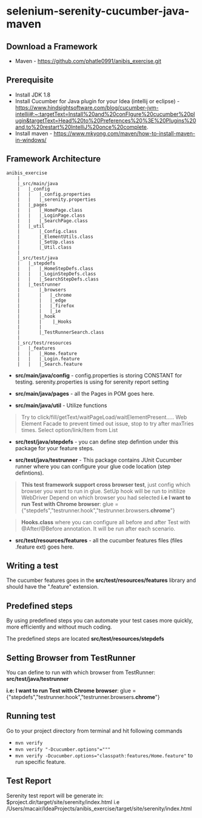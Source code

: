 selenium-serenity-cucumber-java-maven
=================
Download a Framework
--------------
* Maven - https://github.com/phatle0991/anibis_exercise.git

Prerequisite
--------------
- Install JDK 1.8
- Install Cucumber for Java plugin for your Idea (intellij or eclipse) - https://www.hindsightsoftware.com/blog/cucumber-jvm-intellij#:~:targetText=Install%20and%20conFIgure%20cucumber%20plugin&targetText=Head%20to%20Preferences%20%3E%20Plugins%20and,to%20restart%20IntelliJ%20once%20complete.
- Install maven - https://www.mkyong.com/maven/how-to-install-maven-in-windows/

Framework Architecture
--------------
	anibis_exercise
		|
		|_src/main/java
		|	|_config
		|	|   |_config.properties
        |	|   |_serenity.properties
		|	|_pages
		|	|   |_HomePage.class
		|	|	|_LoginPage.class
		|	|	|_SearchPage.class
		|	|_util
		|       |_Config.class
		|       |_ElementUtils.class
		|       |_SetUp.class
		|       |_Util.class
		|       
		|_src/test/java
		|   |_stepdefs
		|   |   |_HomeStepDefs.class
		|   |   |_LoginStepDefs.class
		|   |   |_SearchStepDefs.class
		|   |_testrunner
		|       |_browsers
		|       |   |_chrome
		|       |   |_edge
		|       |   |_firefox
		|       |   |_ie
		|       |_hook
		|       |    |_Hooks
		|       |
		|       |_TestRunnerSearch.class
		|   
		|_src/test/resources
		|	|_features
		|	|   |_Home.feature
		|	|   |_Login.feature
		|	|   |_Search.feature

* **src/main/java/config** - config.properties is storing CONSTANT for testing. serenity.properties is using for serenity report setting
* **src/main/java/pages** - all the Pages in POM goes here.

* **src/main/java/util** - Utilize functions
> Try to click/fill/getText/waitPageLoad/waitElementPresent..... Web Element Facade to prevent timed out issue, stop to try after maxTries times.
> Select option/link/item from List<WebElementFacde>

* **src/test/java/stepdefs** - you can define step defintion under this package for your feature steps.

* **src/test/java/testrunner** - This package contains JUnit Cucumber runner where you can 
configure your glue code location (step defintions). 
> **This test framework support cross browser test**, just config which browser you want to run in glue. SetUp hook will be run to initilize WebDriver Depend on which browser you had selected
**i.e I want to run Test with Chrome browser**: glue = {"stepdefs","testrunner.hook","testrunner.browsers.**chrome**"}

> **Hooks.class** where you can configure all before and after Test with @After/@Before annotation. It will be run after each scenario.

* **src/test/resources/features** - all the cucumber features files (files .feature ext) goes here.

Writing a test
--------------

The cucumber features goes in the **src/test/resources/features** library and should have the ".feature" extension.

Predefined steps
-----------------
By using predefined steps you can automate your test cases more quickly, more efficiently and without much coding.

The predefined steps are located **src/test/resources/stepdefs**


Setting Browser from TestRunner
-----------------
You can define to run with which browser from TestRunner: **src/test/java/testrunner**  

**i.e: I want to run Test with Chrome browser**: glue = {"stepdefs","testrunner.hook","testrunner.browsers.**chrome**"}

Running test
--------------

Go to your project directory from terminal and hit following commands
* `mvn verify`
* `mvn verify "-Dcucumber.options"="""`
* `mvn verify -Dcucumber.options="classpath:features/Home.feature"` to run specific feature.

Test Report
--------------
Serenity test report will be generate in: $project.dir/target/site/serenity/index.html
i.e /Users/macair/IdeaProjects/anibis_exercise/target/site/serenity/index.html